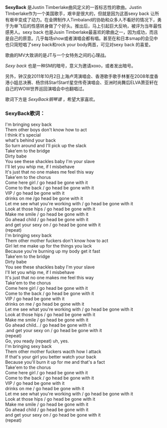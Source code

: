 

**SexyBack** 是Justin Timberlake曲风定义的一首标志性的歌曲。Justin
TImberlake作为一个美国歌手，艰辛是很大的，但就是因为这首sexy back
让所有艰辛变成了动力。在金牌制作人Timbaland的协助和众多人不看好的情况下，勇于为单飞后的性感转身做了个好头。推出后，马上引起巨大反响，被评为当年最性感男人。sexy
back 也是Jusin
Timberlake最喜欢的歌曲之一，因为成功，而且是自己的原意。几乎每场show或者演唱会都有唱。甚至在和日本smap的会见中也只简短唱了sexy
back和rock your body两首，可见对sexy back 的喜爱。

歌曲的MV大致讲的是JT与一个女特务之间的心理战。

_Sexy back_ 也是一种SM的暗号，意义为邀请xoxo，或者发出暗号。

另外，钟汉良2011年10月2日上海卢湾演唱会、香港歌手歌手林峯在2008年度香港小姐总决赛、杨宗纬Star!Start!星空传奇演唱会、亚洲时尚舞后ELVA萧亚轩在自己的WOW世界巡回演唱会中也翻唱过。

歌词下方是 _SexyBack钢琴谱_ ，希望大家喜欢。

### SexyBack歌词：

I'm bringing sexy back  
Them other boys don't know how to act  
I think it's special  
what's behind your back  
So turn around and I'll pick up the slack  
Take'em to the bridge  
Dirty babe  
You see these shackles baby I'm your slave  
I'll let you whip me, if I misbehave  
It's just that no one makes me feel this way  
Take'em to the chorus  
Come here girl / go head be gone with it  
Come to the back / go head be gone with it  
VIP / go head be gone with it  
drinks on me /go head be gone with it  
Let me see what you're working with / go head be gone with it  
Look at those hips / go head be gone with it  
Make me smile / go head be gone with it  
Go ahead child / go head be gone with it  
and get your sexy on / go head be gone with it  
(repeat)  
I'm bringing sexy back  
Them other mother fuckers don't know how to act  
Girl let me make up for the things you lack  
Because you're burning up my body get it fast  
Take'em to the bridge  
Dirty babe  
You see these shackles baby I'm your slave  
I'll let you whip me, if I misbehave  
It's just that no one makes me feel this way  
Take'em to the chorus  
Come here girl / go head be gone with it  
Come to the back / go head be gone with it  
VIP / go head be gone with it  
drinks on me / go head be gone with it  
Let me see what you're working with / go head be gone with it  
Look at those hips / go head be gone with it  
Make me smile / go head be gone with it  
Go ahead child.. / go head be gone with it  
.and get your sexy on / go head be gone with it  
(repeat)  
Go, you ready (repeat) uh, yes.  
I'm bringing sexy back  
Them other mother fuckers wacth how I attack  
If that's your girl you better watch your back  
Because you'll burn it up for me and that's a fact  
Take'em to the chorus  
Come here girl / go head be gone with it  
Come to the back / go head be gone with it  
VIP / go head be gone with it  
drinks on me / go head be gone with it  
Let me see what you're working with / go head be gone with it  
Look at those hips / go head be gone with it  
Make me smile / go head be gone with it  
Go ahead child / go head be gone with it  
and get your sexy on / go head be gone with it  
(repeat)

